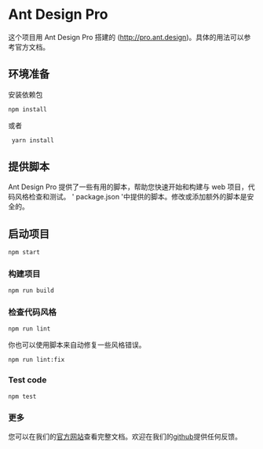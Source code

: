 # Ant Design Pro

这个项目用 Ant Design Pro 搭建的 (http://pro.ant.design)。具体的用法可以参考官方文档。

## 环境准备

安装依赖包

```bash
npm install
```

或者

```bash
 yarn install

```

## 提供脚本

Ant Design Pro 提供了一些有用的脚本，帮助您快速开始和构建与 web 项目，代码风格检查和测试。 ' package.json '中提供的脚本。修改或添加额外的脚本是安全的。

## 启动项目

```bash
npm start
```

### 构建项目

```bash
npm run build
```

### 检查代码风格

```bash
npm run lint
```

你也可以使用脚本来自动修复一些风格错误。

```bash
npm run lint:fix
```

### Test code

```bash
npm test
```

### 更多

您可以在我们的[官方网站](https://pro.ant.design)查看完整文档。欢迎在我们的[github](https://github.com/antdesign/antdesign-pro)提供任何反馈。

